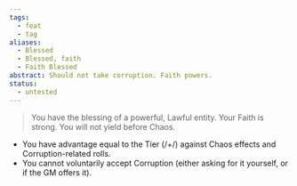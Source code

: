 ```yaml
---
tags:
  - feat
  - tag
aliases:
  - Blessed
  - Blessed, faith
  - Faith Blessed
abstract: Should not take corruption. Faith powers.
status:
  - untested
---
```

> You have the blessing of a powerful, Lawful entity. Your Faith is strong. You will not yield before Chaos.

- You have advantage equal to the Tier (/+/) against Chaos effects and Corruption-related rolls.
- You cannot voluntarily accept Corruption (either asking for it yourself, or if the GM offers it).